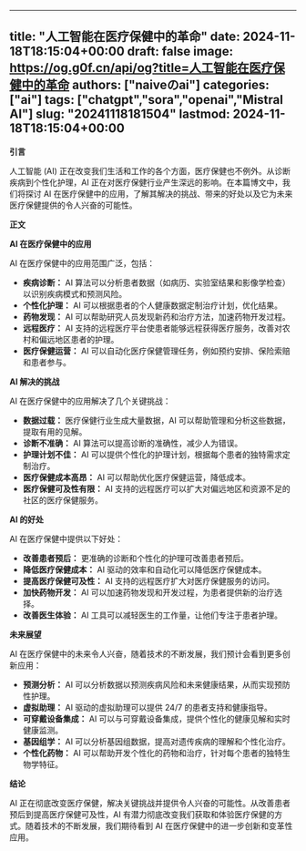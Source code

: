 
---
title: "人工智能在医疗保健中的革命"
date: 2024-11-18T18:15:04+00:00
draft: false
image: https://og.g0f.cn/api/og?title=人工智能在医疗保健中的革命
authors: ["naiveのai"]
categories: ["ai"]
tags: ["chatgpt","sora","openai","Mistral AI"]
slug: "20241118181504"
lastmod: 2024-11-18T18:15:04+00:00
---
**引言**

人工智能 (AI) 正在改变我们生活和工作的各个方面，医疗保健也不例外。从诊断疾病到个性化护理，AI 正在对医疗保健行业产生深远的影响。在本篇博文中，我们将探讨 AI 在医疗保健中的应用，了解其解决的挑战、带来的好处以及它为未来医疗保健提供的令人兴奋的可能性。

**正文**

**AI 在医疗保健中的应用**

AI 在医疗保健中的应用范围广泛，包括：

- **疾病诊断：** AI 算法可以分析患者数据（如病历、实验室结果和影像学检查）以识别疾病模式和预测风险。
- **个性化护理：** AI 可以根据患者的个人健康数据定制治疗计划，优化结果。
- **药物发现：** AI 可以帮助研究人员发现新药和治疗方法，加速药物开发过程。
- **远程医疗：** AI 支持的远程医疗平台使患者能够远程获得医疗服务，改善对农村和偏远地区患者的护理。
- **医疗保健运营：** AI 可以自动化医疗保健管理任务，例如预约安排、保险索赔和患者参与。

**AI 解决的挑战**

AI 在医疗保健中的应用解决了几个关键挑战：

- **数据过载：** 医疗保健行业生成大量数据，AI 可以帮助管理和分析这些数据，提取有用的见解。
- **诊断不准确：** AI 算法可以提高诊断的准确性，减少人为错误。
- **护理计划不佳：** AI 可以提供个性化的护理计划，根据每个患者的独特需求定制治疗。
- **医疗保健成本高昂：** AI 可以帮助优化医疗保健运营，降低成本。
- **医疗保健可及性有限：** AI 支持的远程医疗可以扩大对偏远地区和资源不足的社区的医疗保健服务。

**AI 的好处**

AI 在医疗保健中提供以下好处：

- **改善患者预后：** 更准确的诊断和个性化的护理可改善患者预后。
- **降低医疗保健成本：** AI 驱动的效率和自动化可以降低医疗保健成本。
- **提高医疗保健可及性：** AI 支持的远程医疗扩大对医疗保健服务的访问。
- **加快药物开发：** AI 可以加速药物发现和开发过程，为患者提供新的治疗选择。
- **改善医生体验：** AI 工具可以减轻医生的工作量，让他们专注于患者护理。

**未来展望**

AI 在医疗保健中的未来令人兴奋，随着技术的不断发展，我们预计会看到更多创新应用：

- **预测分析：** AI 可以分析数据以预测疾病风险和未来健康结果，从而实现预防性护理。
- **虚拟助理：** AI 驱动的虚拟助理可以提供 24/7 的患者支持和健康指导。
- **可穿戴设备集成：** AI 可以与可穿戴设备集成，提供个性化的健康见解和实时健康监测。
- **基因组学：** AI 可以分析基因组数据，提高对遗传疾病的理解和个性化治疗。
- **个性化药物：** AI 可以帮助开发个性化的药物和治疗，针对每个患者的独特生物学特征。

**结论**

AI 正在彻底改变医疗保健，解决关键挑战并提供令人兴奋的可能性。从改善患者预后到提高医疗保健可及性，AI 有潜力彻底改变我们获取和体验医疗保健的方式。随着技术的不断发展，我们期待看到 AI 在医疗保健中的进一步创新和变革性应用。